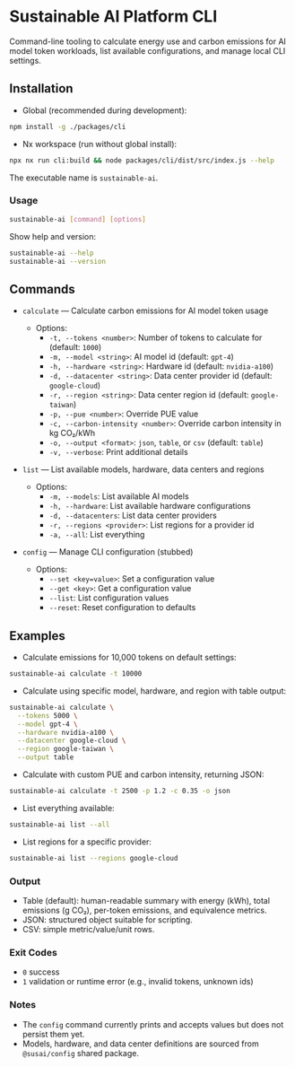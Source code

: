 # Sustainable AI Platform CLI

Command-line tooling to calculate energy use and carbon emissions for AI model token workloads, list available configurations, and manage local CLI settings.

## Installation

- Global (recommended during development):

```bash
npm install -g ./packages/cli
```

- Nx workspace (run without global install):

```bash
npx nx run cli:build && node packages/cli/dist/src/index.js --help
```

The executable name is `sustainable-ai`.

### Usage

```bash
sustainable-ai [command] [options]
```

Show help and version:

```bash
sustainable-ai --help
sustainable-ai --version
```

## Commands

- `calculate` — Calculate carbon emissions for AI model token usage
  - Options:
    - `-t, --tokens <number>`: Number of tokens to calculate for (default: `1000`)
    - `-m, --model <string>`: AI model id (default: `gpt-4`)
    - `-h, --hardware <string>`: Hardware id (default: `nvidia-a100`)
    - `-d, --datacenter <string>`: Data center provider id (default: `google-cloud`)
    - `-r, --region <string>`: Data center region id (default: `google-taiwan`)
    - `-p, --pue <number>`: Override PUE value
    - `-c, --carbon-intensity <number>`: Override carbon intensity in kg CO₂/kWh
    - `-o, --output <format>`: `json`, `table`, or `csv` (default: `table`)
    - `-v, --verbose`: Print additional details

- `list` — List available models, hardware, data centers and regions
  - Options:
    - `-m, --models`: List available AI models
    - `-h, --hardware`: List available hardware configurations
    - `-d, --datacenters`: List data center providers
    - `-r, --regions <provider>`: List regions for a provider id
    - `-a, --all`: List everything

- `config` — Manage CLI configuration (stubbed)
  - Options:
    - `--set <key=value>`: Set a configuration value
    - `--get <key>`: Get a configuration value
    - `--list`: List configuration values
    - `--reset`: Reset configuration to defaults

## Examples

- Calculate emissions for 10,000 tokens on default settings:

```bash
sustainable-ai calculate -t 10000
```

- Calculate using specific model, hardware, and region with table output:

```bash
sustainable-ai calculate \
  --tokens 5000 \
  --model gpt-4 \
  --hardware nvidia-a100 \
  --datacenter google-cloud \
  --region google-taiwan \
  --output table
```

- Calculate with custom PUE and carbon intensity, returning JSON:

```bash
sustainable-ai calculate -t 2500 -p 1.2 -c 0.35 -o json
```

- List everything available:

```bash
sustainable-ai list --all
```

- List regions for a specific provider:

```bash
sustainable-ai list --regions google-cloud
```

### Output

- Table (default): human-readable summary with energy (kWh), total emissions (g CO₂), per-token emissions, and equivalence metrics.
- JSON: structured object suitable for scripting.
- CSV: simple metric/value/unit rows.

### Exit Codes

- `0` success
- `1` validation or runtime error (e.g., invalid tokens, unknown ids)

### Notes

- The `config` command currently prints and accepts values but does not persist them yet.
- Models, hardware, and data center definitions are sourced from `@susai/config` shared package.


